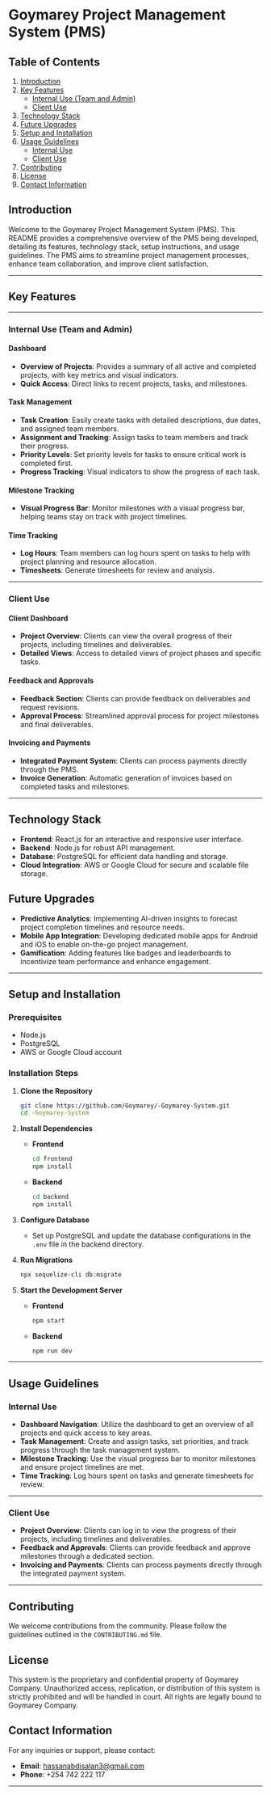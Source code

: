 # Goymarey Project Management System (PMS) 

## Table of Contents
1. [Introduction](#introduction)
2. [Key Features](#key-features)
   - [Internal Use (Team and Admin)](#internal-use-team-and-admin)
   - [Client Use](#client-use)
3. [Technology Stack](#technology-stack)
4. [Future Upgrades](#future-upgrades)
5. [Setup and Installation](#setup-and-installation)
6. [Usage Guidelines](#usage-guidelines)
   - [Internal Use](#internal-use)
   - [Client Use](#client-use)
7. [Contributing](#contributing)
8. [License](#license)
9. [Contact Information](#contact-information)

## Introduction
Welcome to the Goymarey Project Management System (PMS). This README provides a comprehensive overview of the PMS being developed, detailing its features, technology stack, setup instructions, and usage guidelines. The PMS aims to streamline project management processes, enhance team collaboration, and improve client satisfaction.

-----
## Key Features
---
### Internal Use (Team and Admin)

#### Dashboard
- **Overview of Projects**: Provides a summary of all active and completed projects, with key metrics and visual indicators.
- **Quick Access**: Direct links to recent projects, tasks, and milestones.

#### Task Management
- **Task Creation**: Easily create tasks with detailed descriptions, due dates, and assigned team members.
- **Assignment and Tracking**: Assign tasks to team members and track their progress.
- **Priority Levels**: Set priority levels for tasks to ensure critical work is completed first.
- **Progress Tracking**: Visual indicators to show the progress of each task.

#### Milestone Tracking
- **Visual Progress Bar**: Monitor milestones with a visual progress bar, helping teams stay on track with project timelines.

#### Time Tracking
- **Log Hours**: Team members can log hours spent on tasks to help with project planning and resource allocation.
- **Timesheets**: Generate timesheets for review and analysis.
---
### Client Use

#### Client Dashboard
- **Project Overview**: Clients can view the overall progress of their projects, including timelines and deliverables.
- **Detailed Views**: Access to detailed views of project phases and specific tasks.

#### Feedback and Approvals
- **Feedback Section**: Clients can provide feedback on deliverables and request revisions.
- **Approval Process**: Streamlined approval process for project milestones and final deliverables.

#### Invoicing and Payments
- **Integrated Payment System**: Clients can process payments directly through the PMS.
- **Invoice Generation**: Automatic generation of invoices based on completed tasks and milestones.
----
## Technology Stack

- **Frontend**: React.js for an interactive and responsive user interface.
- **Backend**: Node.js for robust API management.
- **Database**: PostgreSQL for efficient data handling and storage.
- **Cloud Integration**: AWS or Google Cloud for secure and scalable file storage.

## Future Upgrades

- **Predictive Analytics**: Implementing AI-driven insights to forecast project completion timelines and resource needs.
- **Mobile App Integration**: Developing dedicated mobile apps for Android and iOS to enable on-the-go project management.
- **Gamification**: Adding features like badges and leaderboards to incentivize team performance and enhance engagement.
----
## Setup and Installation

### Prerequisites
- Node.js
- PostgreSQL
- AWS or Google Cloud account

### Installation Steps

1. **Clone the Repository**
   ```bash
   git clone https://github.com/Goymarey/-Goymarey-System.git
   cd -Goymarey-System
   ```

2. **Install Dependencies**
   - **Frontend**
     ```bash
     cd frontend
     npm install
     ```

   - **Backend**
     ```bash
     cd backend
     npm install
     ```

3. **Configure Database**
   - Set up PostgreSQL and update the database configurations in the `.env` file in the backend directory.

4. **Run Migrations**
   ```bash
   npx sequelize-cli db:migrate
   ```

5. **Start the Development Server**
   - **Frontend**
     ```bash
     npm start
     ```
   - **Backend**
     ```bash
     npm run dev
     ```
---
## Usage Guidelines

### Internal Use

- **Dashboard Navigation**: Utilize the dashboard to get an overview of all projects and quick access to key areas.
- **Task Management**: Create and assign tasks, set priorities, and track progress through the task management system.
- **Milestone Tracking**: Use the visual progress bar to monitor milestones and ensure project timelines are met.
- **Time Tracking**: Log hours spent on tasks and generate timesheets for review.
---
### Client Use

- **Project Overview**: Clients can log in to view the progress of their projects, including timelines and deliverables.
- **Feedback and Approvals**: Clients can provide feedback and approve milestones through a dedicated section.
- **Invoicing and Payments**: Clients can process payments directly through the integrated payment system.
---
## Contributing
We welcome contributions from the community. Please follow the guidelines outlined in the `CONTRIBUTING.md` file.

## License
This system is the proprietary and confidential property of Goymarey Company. Unauthorized access, replication, or distribution of this system is strictly prohibited and will be handled in court. All rights are legally bound to Goymarey Company.

## Contact Information
For any inquiries or support, please contact:
- **Email**: hassanabdisalan3@gmail.com
- **Phone**: +254 742 222 117

---
